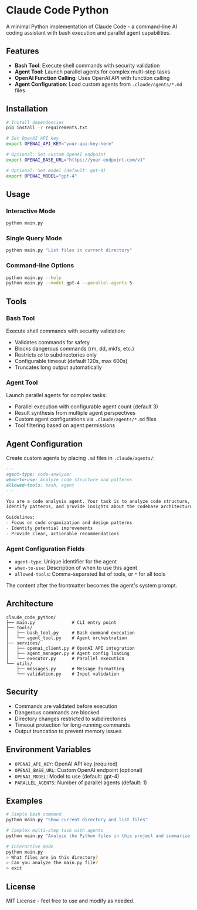 # Claude Code Python

A minimal Python implementation of Claude Code - a command-line AI coding assistant with bash execution and parallel agent capabilities.

## Features

- **Bash Tool**: Execute shell commands with security validation
- **Agent Tool**: Launch parallel agents for complex multi-step tasks
- **OpenAI Function Calling**: Uses OpenAI API with function calling
- **Agent Configuration**: Load custom agents from `.claude/agents/*.md` files

## Installation

```bash
# Install dependencies
pip install -r requirements.txt

# Set OpenAI API key
export OPENAI_API_KEY="your-api-key-here"

# Optional: Set custom OpenAI endpoint
export OPENAI_BASE_URL="https://your-endpoint.com/v1"

# Optional: Set model (default: gpt-4)
export OPENAI_MODEL="gpt-4"
```

## Usage

### Interactive Mode

```bash
python main.py
```

### Single Query Mode

```bash
python main.py "List files in current directory"
```

### Command-line Options

```bash
python main.py --help
python main.py --model gpt-4 --parallel-agents 5
```

## Tools

### Bash Tool

Execute shell commands with security validation:
- Validates commands for safety
- Blocks dangerous commands (rm, dd, mkfs, etc.)
- Restricts `cd` to subdirectories only
- Configurable timeout (default 120s, max 600s)
- Truncates long output automatically

### Agent Tool

Launch parallel agents for complex tasks:
- Parallel execution with configurable agent count (default 3)
- Result synthesis from multiple agent perspectives
- Custom agent configurations via `.claude/agents/*.md` files
- Tool filtering based on agent permissions

## Agent Configuration

Create custom agents by placing `.md` files in `.claude/agents/`:

```markdown
---
agent-type: code-analyzer
when-to-use: Analyze code structure and patterns
allowed-tools: bash, agent
---

You are a code analysis agent. Your task is to analyze code structure,
identify patterns, and provide insights about the codebase architecture.

Guidelines:
- Focus on code organization and design patterns
- Identify potential improvements
- Provide clear, actionable recommendations
```

### Agent Configuration Fields

- `agent-type`: Unique identifier for the agent
- `when-to-use`: Description of when to use this agent
- `allowed-tools`: Comma-separated list of tools, or `*` for all tools

The content after the frontmatter becomes the agent's system prompt.

## Architecture

```
claude_code_python/
├── main.py              # CLI entry point
├── tools/
│   ├── bash_tool.py     # Bash command execution
│   └── agent_tool.py    # Agent orchestration
├── services/
│   ├── openai_client.py # OpenAI API integration
│   ├── agent_manager.py # Agent config loading
│   └── executor.py      # Parallel execution
└── utils/
    ├── messages.py      # Message formatting
    └── validation.py    # Input validation
```

## Security

- Commands are validated before execution
- Dangerous commands are blocked
- Directory changes restricted to subdirectories
- Timeout protection for long-running commands
- Output truncation to prevent memory issues

## Environment Variables

- `OPENAI_API_KEY`: OpenAI API key (required)
- `OPENAI_BASE_URL`: Custom OpenAI endpoint (optional)
- `OPENAI_MODEL`: Model to use (default: gpt-4)
- `PARALLEL_AGENTS`: Number of parallel agents (default: 1)

## Examples

```bash
# Simple bash command
python main.py "Show current directory and list files"

# Complex multi-step task with agents
python main.py "Analyze the Python files in this project and summarize the architecture"

# Interactive mode
python main.py
> What files are in this directory?
> Can you analyze the main.py file?
> exit
```

## License

MIT License - feel free to use and modify as needed.

